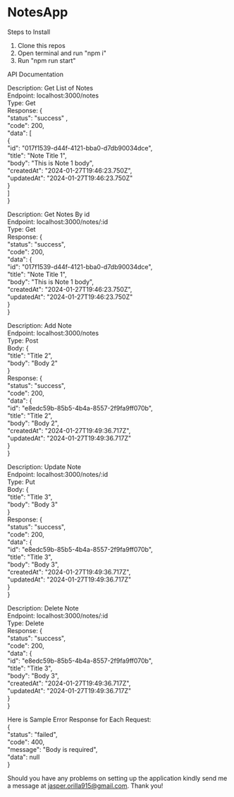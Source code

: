 # NotesApp

Steps to Install
1. Clone this repos
2. Open terminal and run "npm i"
3. Run "npm run start"

API Documentation

Description: Get List of Notes  
Endpoint: localhost:3000/notes  
Type: Get  
Response: {  
    "status": "success" ,  
    "code": 200,  
    "data": [  
        {  
            "id": "017f1539-d44f-4121-bba0-d7db90034dce",  
            "title": "Note Title 1",  
            "body": "This is Note 1 body",  
            "createdAt": "2024-01-27T19:46:23.750Z",  
            "updatedAt": "2024-01-27T19:46:23.750Z"  
        }  
    ]  
}  

Description: Get Notes By id    
Endpoint: localhost:3000/notes/:id  
Type: Get  
Response: {  
    "status": "success",  
    "code": 200,  
    "data": {  
        "id": "017f1539-d44f-4121-bba0-d7db90034dce",  
        "title": "Note Title 1",  
        "body": "This is Note 1 body",  
        "createdAt": "2024-01-27T19:46:23.750Z",  
        "updatedAt": "2024-01-27T19:46:23.750Z"  
    }  
}  

Description: Add Note  
Endpoint: localhost:3000/notes  
Type: Post  
Body: {  
    "title": "Title 2",  
    "body": "Body 2"  
}  
Response: {  
    "status": "success",  
    "code": 200,  
    "data": {  
        "id": "e8edc59b-85b5-4b4a-8557-2f9fa9ff070b",  
        "title": "Title 2",  
        "body": "Body 2",  
        "createdAt": "2024-01-27T19:49:36.717Z",  
        "updatedAt": "2024-01-27T19:49:36.717Z"  
    }  
}  

Description: Update Note  
Endpoint: localhost:3000/notes/:id  
Type: Put  
Body: {  
    "title": "Title 3",  
    "body": "Body 3"  
}  
Response: {  
    "status": "success",  
    "code": 200,  
    "data": {  
        "id": "e8edc59b-85b5-4b4a-8557-2f9fa9ff070b",  
        "title": "Title 3",  
        "body": "Body 3",  
        "createdAt": "2024-01-27T19:49:36.717Z",  
        "updatedAt": "2024-01-27T19:49:36.717Z"  
    }  
}  
 
Description: Delete Note  
Endpoint: localhost:3000/notes/:id  
Type: Delete  
Response: {  
    "status": "success",  
    "code": 200,  
    "data": {  
        "id": "e8edc59b-85b5-4b4a-8557-2f9fa9ff070b",  
        "title": "Title 3",  
        "body": "Body 3",  
        "createdAt": "2024-01-27T19:49:36.717Z",  
        "updatedAt": "2024-01-27T19:49:36.717Z"  
    }  
}  
  
Here is Sample Error Response for Each Request:   
{  
    "status": "failed",  
    "code": 400,  
    "message": "Body is required",  
    "data": null  
}  

Should you have any problems on setting up the application kindly send me a message at jasper.orilla915@gmail.com. 
Thank you!
